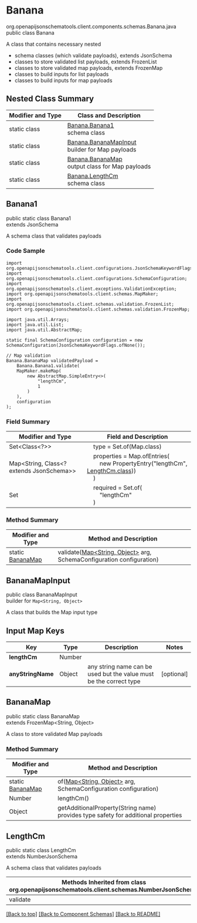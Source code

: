 # Banana
org.openapijsonschematools.client.components.schemas.Banana.java
public class Banana

A class that contains necessary nested
- schema classes (which validate payloads), extends JsonSchema
- classes to store validated list payloads, extends FrozenList
- classes to store validated map payloads, extends FrozenMap
- classes to build inputs for list payloads
- classes to build inputs for map payloads

## Nested Class Summary
| Modifier and Type | Class and Description |
| ----------------- | ---------------------- |
| static class | [Banana.Banana1](#banana1)<br> schema class |
| static class | [Banana.BananaMapInput](#bananamapinput)<br> builder for Map payloads |
| static class | [Banana.BananaMap](#bananamap)<br> output class for Map payloads |
| static class | [Banana.LengthCm](#lengthcm)<br> schema class |

## Banana1
public static class Banana1<br>
extends JsonSchema

A schema class that validates payloads

### Code Sample
```
import org.openapijsonschematools.client.configurations.JsonSchemaKeywordFlags;
import org.openapijsonschematools.client.configurations.SchemaConfiguration;
import org.openapijsonschematools.client.exceptions.ValidationException;
import org.openapijsonschematools.client.schemas.MapMaker;
import org.openapijsonschematools.client.schemas.validation.FrozenList;
import org.openapijsonschematools.client.schemas.validation.FrozenMap;

import java.util.Arrays;
import java.util.List;
import java.util.AbstractMap;

static final SchemaConfiguration configuration = new SchemaConfiguration(JsonSchemaKeywordFlags.ofNone());

// Map validation
Banana.BananaMap validatedPayload =
    Banana.Banana1.validate(
    MapMaker.makeMap(
        new AbstractMap.SimpleEntry<>(
            "lengthCm",
            1
        )
    ),
    configuration
);
```

### Field Summary
| Modifier and Type | Field and Description |
| ----------------- | ---------------------- |
| Set<Class<?>> | &nbsp;&nbsp;&nbsp;&nbsp;type = Set.of(Map.class)<br/> |
| Map<String, Class<? extends JsonSchema>> | &nbsp;&nbsp;&nbsp;&nbsp;properties = Map.ofEntries(<br>&nbsp;&nbsp;&nbsp;&nbsp;&nbsp;&nbsp;&nbsp;&nbsp;new PropertyEntry("lengthCm", [LengthCm.class](#lengthcm)))<br>&nbsp;&nbsp;&nbsp;&nbsp;)<br> |
| Set<String> | &nbsp;&nbsp;&nbsp;&nbsp;required = Set.of(<br>&nbsp;&nbsp;&nbsp;&nbsp;&nbsp;&nbsp;&nbsp;&nbsp;"lengthCm"<br>&nbsp;&nbsp;&nbsp;&nbsp;)<br> |

### Method Summary
| Modifier and Type | Method and Description |
| ----------------- | ---------------------- |
| static [BananaMap](#bananamap) | validate([Map<String, Object>](#bananamapinput) arg, SchemaConfiguration configuration) |

## BananaMapInput
public class BananaMapInput<br>
builder for `Map<String, Object>`

A class that builds the Map input type

## Input Map Keys
| Key | Type |  Description | Notes |
| --- | ---- | ------------ | ----- |
| **lengthCm** | Number |  | |
| **anyStringName** | Object | any string name can be used but the value must be the correct type | [optional] |

## BananaMap
public static class BananaMap<br>
extends FrozenMap<String, Object>

A class to store validated Map payloads

### Method Summary
| Modifier and Type | Method and Description |
| ----------------- | ---------------------- |
| static [BananaMap](#bananamap) | of([Map<String, Object>](#bananamapinput) arg, SchemaConfiguration configuration) |
| Number | lengthCm()<br> |
| Object | getAdditionalProperty(String name)<br>provides type safety for additional properties |

## LengthCm
public static class LengthCm<br>
extends NumberJsonSchema

A schema class that validates payloads

| Methods Inherited from class org.openapijsonschematools.client.schemas.NumberJsonSchema |
| ------------------------------------------------------------------ |
| validate                                                           |

[[Back to top]](#top) [[Back to Component Schemas]](../../../README.md#Component-Schemas) [[Back to README]](../../../README.md)
